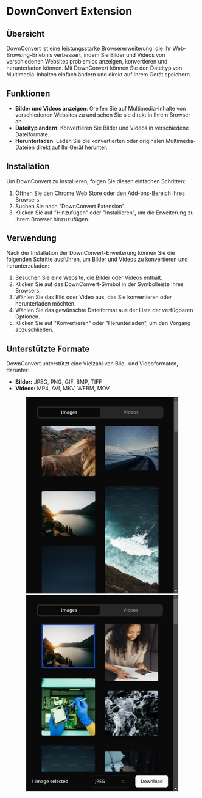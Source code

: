 <h1>DownConvert Extension</h1>

<h2>Übersicht</h2>
<p>DownConvert ist eine leistungsstarke Browsererweiterung, die Ihr Web-Browsing-Erlebnis verbessert, indem Sie Bilder und Videos von verschiedenen Websites problemlos anzeigen, konvertieren und herunterladen können. Mit DownConvert können Sie den Dateityp von Multimedia-Inhalten einfach ändern und direkt auf Ihrem Gerät speichern.</p>

<h2>Funktionen</h2>
<ul>
    <li><strong>Bilder und Videos anzeigen</strong>: Greifen Sie auf Multimedia-Inhalte von verschiedenen Websites zu und sehen Sie sie direkt in Ihrem Browser an.</li>
    <li><strong>Dateityp ändern</strong>: Konvertieren Sie Bilder und Videos in verschiedene Dateiformate.</li>
    <li><strong>Herunterladen</strong>: Laden Sie die konvertierten oder originalen Multimedia-Dateien direkt auf Ihr Gerät herunter.</li>
</ul>

<h2>Installation</h2>
<p>Um DownConvert zu installieren, folgen Sie diesen einfachen Schritten:</p>
<ol>
    <li>Öffnen Sie den Chrome Web Store oder den Add-ons-Bereich Ihres Browsers.</li>
    <li>Suchen Sie nach "DownConvert Extension".</li>
    <li>Klicken Sie auf "Hinzufügen" oder "Installieren", um die Erweiterung zu Ihrem Browser hinzuzufügen.</li>
</ol>

<h2>Verwendung</h2>
<p>Nach der Installation der DownConvert-Erweiterung können Sie die folgenden Schritte ausführen, um Bilder und Videos zu konvertieren und herunterzuladen:</p>
<ol>
    <li>Besuchen Sie eine Website, die Bilder oder Videos enthält.</li>
    <li>Klicken Sie auf das DownConvert-Symbol in der Symbolleiste Ihres Browsers.</li>
    <li>Wählen Sie das Bild oder Video aus, das Sie konvertieren oder herunterladen möchten.</li>
    <li>Wählen Sie das gewünschte Dateiformat aus der Liste der verfügbaren Optionen.</li>
    <li>Klicken Sie auf "Konvertieren" oder "Herunterladen", um den Vorgang abzuschließen.</li>
</ol>

<h2>Unterstützte Formate</h2>
<p>DownConvert unterstützt eine Vielzahl von Bild- und Videoformaten, darunter:</p>

<ul>
    <li><strong>Bilder:</strong> JPEG, PNG, GIF, BMP, TIFF</li>
    <li><strong>Videos:</strong> MP4, AVI, MKV, WEBM, MOV</li>
</ul>

<p align="center">
    <img width="400" src="https://github.com/Bit-Barron/downconvert/blob/38a492ca76f25f2a8e21dab6256ce0e32c185089/Screenshot_20240925_213020.png" alt="Support Bildschirmfoto" class="footer-image" />
    <img width="400" src="https://github.com/Bit-Barron/downconvert/blob/25d7550ca048c7c3ecab2aca9f058da6757b1a91/Screenshot_20240925_214104.png" />
</p>



